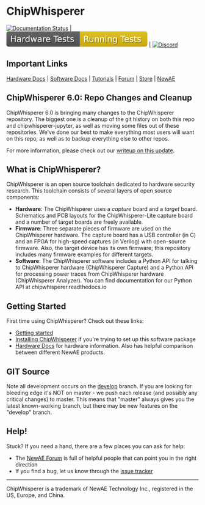 # ChipWhisperer

[![Documentation Status](https://readthedocs.org/projects/chipwhisperer/badge/?version=latest)](https://chipwhisperer.readthedocs.io/en/latest/?badge=latest) | [![Notebook Tests](https://github.com/newaetech/ChipWhisperer-Test-Results/blob/main/.github/badges/hardware_tests.svg)](https://github.com/newaetech/ChipWhisperer-Test-Results/blob/main/tutorials/results.yaml) | [![Discord](https://img.shields.io/discord/747196318044258365?logo=discord)](https://discord.gg/chipwhisperer)

## Important Links

[Hardware Docs](https://rtfm.newae.com) | [Software Docs](https://chipwhisperer.readthedocs.io) | [Tutorials](https://github.com/newaetech/chipwhisperer-jupyter/tree/main) | [Forum](http://forum.newae.com) | [Store](https://store.newae.com) | [NewAE](http://newae.com)

## ChipWhisperer 6.0: Repo Changes and Cleanup

ChipWhisperer 6.0 is bringing many changes to the ChipWhisperer repository. The biggest one is a cleanup of the git history on both this repo and
chipwhisperer-jupyter, as well as moving some files out of these repositories. We've done our best to make everything most users will want
on this repo, as well as to backup everything else to other repos.

For more information, please check out our [writeup on this update](https://docs.google.com/document/d/1sAhfBboymKDQyOE_BurCmwsh7hb_Qiw8SW3kCu9ZGrg/edit?usp=sharing).

## What is ChipWhisperer?

ChipWhisperer is an open source toolchain dedicated to hardware security research. This toolchain consists of several layers of open source components:
* __Hardware__: The ChipWhisperer uses a _capture_ board and a _target_ board. Schematics and PCB layouts for the ChipWhisperer-Lite capture board and a number of target boards are freely available.
* __Firmware__: Three separate pieces of firmware are used on the ChipWhisperer hardware. The capture board has a USB controller (in C) and an FPGA for high-speed captures (in Verilog) with open-source firmware. Also, the target device has its own firmware; this repository includes many firmware examples for different targets.
* __Software__: The ChipWhisperer software includes a Python API for talking to ChipWhisperer hardware (ChipWhisperer Capture) and a Python API 
for processing power traces from ChipWhisperer hardware (ChipWhisperer Analyzer). You can find documentation for our Python API at
chipwhisperer.readthedocs.io

## Getting Started
First time using ChipWhisperer? Check out these links:
* [Getting started](https://chipwhisperer.readthedocs.io/en/latest/getting-started.html)
* [Installing ChipWhisperer](https://chipwhisperer.readthedocs.io/en/latest/index.html#install) if you're trying to set up this software package
* [Hardware Docs](https://rtfm.newae.com) for hardware information. Also has helpful comparison between different NewAE products.

## GIT Source
Note all development occurs on the [develop](https://github.com/newaetech/chipwhisperer/tree/develop) branch. If you are looking for bleeding edge it's NOT on master - we push each release (and possibly any critical changes) to master. This means that "master" always gives you the latest known-working branch, but there may be new features on the "develop" branch.

## Help!
Stuck? If you need a hand, there are a few places you can ask for help:
* The [NewAE Forum](https://forum.newae.com/) is full of helpful people that can point you in the right direction
* If you find a bug, let us know through the [issue tracker](https://github.com/newaetech/chipwhisperer/issues)

---

ChipWhisperer is a trademark of NewAE Technology Inc., registered in the US, Europe, and China.

